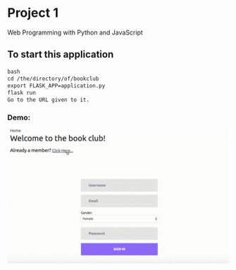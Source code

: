 # Project 1

Web Programming with Python and JavaScript

## To start this application
```
bash
cd /the/directory/of/bookclub
export FLASK_APP=application.py
flask run
Go to the URL given to it.
```

### Demo:

![alt text](bookclub.gif "bookclub app")
